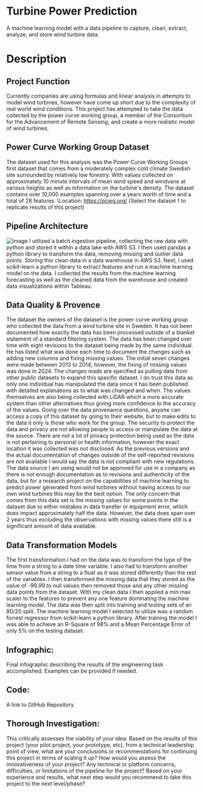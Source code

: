 # Turbine Power Prediction
A machine learning model with a data pipeline to capture, clean, extract, analyze, and store wind turbine data.
# Description
## Project Function
Currently companies are using formulas and linear analysis in attempts to model wind turbines, however have come up short due to the complexity of real world wind conditions. This project has attempted to take the data collected by the power curve working group, a member of the Consortium for the Advancement of Remote Sensing, and create a more realistic model of wind turbines.
## Power Curve Working Group Dataset
The dataset used for this analysis was the Power Curve Working Groups first dataset that comes from a moderately complex cold climate Swedish site surrounded by relatively low forestry. With values collected on approximately 10 minute intervals of mean wind speed and windvane at various heights as well as information on the turbine's density. The dataset contains over 10,000 examples spanning over a years worth of time and a total of 28 features.
\Location: https://pcwg.org/
(Select the dataset 1 to replicate results of this project)
## Pipeline Architecture
![image](https://github.com/user-attachments/assets/0342e015-5abf-41e4-87fe-1911c3e73be6)
I utilized a batch ingestion pipeline, collecting the raw data with python and stored it within a data lake with AWS S3. I then used pandas a python library to transform the data, removing missing and outlier data points. Storing this clean data in a data warehouse in AWS S3. Next, I used scikit-learn a python library to extract features and run a machine learning model on the data. I collected the results from the machine learning forecasting as well as the cleaned data from the warehouse and created data visualizations within Tableau.
## Data Quality & Provence
The dataset the owners of the dataset is the power curve working group who collected the data from a wind turbine site in Sweden. It has not been documented how exactly the data has been processed outside of a blanket statement of a standard filtering system. The data has been changed over time with eight revisions to the dataset being made by the same individual. He has listed what was done each time to document the changes such as adding new columns and fixing missing values. The initial seven changes were made between 2013 to 2014; however, the fixing of missing values was done in 2024. The changes made are specified as pulling data from other public datasets to expand this specific dataset. I do trust this data as only one individual has manipulated the data since it has been published with detailed explanations as to what was changed and when. The values themselves are also being collected with LiDAR which a more accurate system than other alternatives thus giving more confidence to the accuracy of the values. Going over the data provenance questions, anyone can access a copy of this dataset by going to their website, but to make edits to the data it only is those who work for the group. The security to protect the data and privacy are not allowing people to access or manipulate the data at the source. There are not a lot of privacy protection being used as the data is not pertaining to personal or health information, however the exact location it was collected was not disclosed. As the previous versions and the actual documentation of changes outside of the self-reported revisions are not available I would say the data is not compliant with new regulations. The data source I am using would not be approved for use in a company as there is not enough documentation as to revisions and authenticity of the data, but for a research project on the capabilities of machine learning to predict power generated from wind turbines without having access to our own wind turbines this may be the best option. The only concern that comes from this data set is the missing values for some points in the dataset due to either mistakes in data transfer or equipment error, which does impact approximately half the data. However, the data does span over 2 years thus excluding the observations with missing values there still is a significant amount of data available.
## Data Transformation Models
The first transformation I had on the data was to transform the type of the time from a string to a date time variable. I also had to transform another sensor value from a string to a float as it was stored differently than the rest of the variables. I then transformed the missing data that they stored as the value of -99.99 to null values then removed those and any other missing data points from the dataset. With my clean data I then applied a min max scaler to the features to prevent any one feature dominating the machine learning model. The data was then split into training and testing sets of an 80/20 split. The machine learning model I selected to utilize was a random forrest regressor from scikit-learn a python library. After training the model I was able to achieve an R-Square of 98% and a Mean Percentage Error of only 5% on the testing dataset.
## Infographic: 
Final infographic describing the results of the engineering task accomplished. Examples can be provided if needed.
## Code: 
A link to GitHub Repository
## Thorough Investigation: 
This critically assesses the viability of your idea: Based on the results of this project (your pilot project, your prototype, etc), from a technical leadership point of view, what are your conclusions or recommendations for continuing this project in terms of scaling it up? How would you assess the innovativeness of your project? Any technical or platform concerns, difficulties, or limitations of the pipeline for the project? Based on your experience and results, what next step would you recommend to take this project to the next level/phase?
